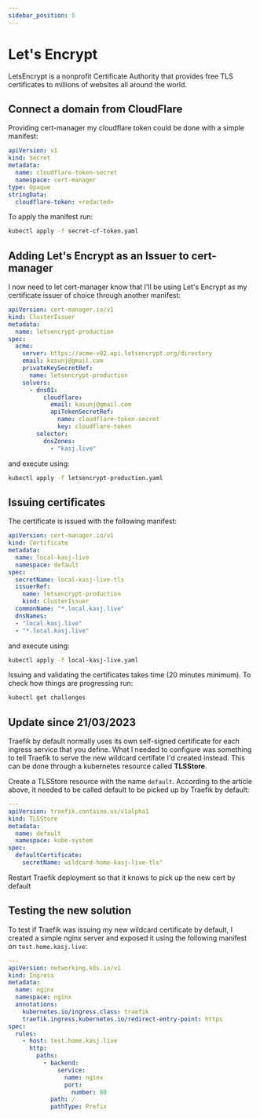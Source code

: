 ```yaml
---
sidebar_position: 5
---
```


# Let's Encrypt

LetsEncrypt is a nonprofit Certificate Authority that provides free TLS certificates to millions of websites all around the world.

## Connect a domain from CloudFlare

Providing cert-manager my cloudflare token could be done with a simple manifest:

```yaml title=secret-cf-token.yaml
apiVersion: v1
kind: Secret
metadata:
  name: cloudflare-token-secret
  namespace: cert-manager
type: Opaque
stringData:
  cloudflare-token: <redacted>
```

To apply the manifest run:

```bash
kubectl apply -f secret-cf-token.yaml
```

## Adding Let's Encrypt as an Issuer to cert-manager

I now need to let cert-manager know that I'll be using Let's Encrypt as my certificate issuer of choice through another manifest:

```yaml title="letsencrypt-production.yaml"
apiVersion: cert-manager.io/v1
kind: ClusterIssuer
metadata:
  name: letsencrypt-production
spec:
  acme:
    server: https://acme-v02.api.letsencrypt.org/directory
    email: kasunj@gmail.com
    privateKeySecretRef:
      name: letsencrypt-production
    solvers:
      - dns01:
          cloudflare:
            email: kasunj@gmail.com
            apiTokenSecretRef:
              name: cloudflare-token-secret
              key: cloudflare-token
        selector:
          dnsZones:
            - "kasj.live"
```

and execute using:

```bash
kubectl apply -f letsencrypt-production.yaml
```

## Issuing certificates

The certificate is issued with the following manifest:

```yaml title="local-kasj-live.yaml"
apiVersion: cert-manager.io/v1
kind: Certificate
metadata:
  name: local-kasj-live
  namespace: default
spec:
  secretName: local-kasj-live-tls
  issuerRef:
    name: letsencrypt-production
    kind: ClusterIssuer
  commonName: "*.local.kasj.live"
  dnsNames:
  - "local.kasj.live"
  - "*.local.kasj.live"
```

and execute using:

```bash
kubectl apply -f local-kasj-live.yaml
```

Issuing  and validating the certificates takes time (20 minutes minimum). To check how things are progressing run:

```bash
kubectl get challenges
```

## Update since 21/03/2023

Traefik by default normally uses its own self-signed certificate for each ingress service that you define. What I needed to configure was something to tell Traefik to serve the new wildcard certifate I'd created instead. This can be done through a kubernetes resource called **TLSStore**. 

Create a TLSStore resource with the name  `default`. According to the article above, it needed to be called default to be picked up by Traefik by default:

```yaml title="/home-lab/cluster-setup/cert-manager/tls-store.yaml"
---
apiVersion: traefik.containo.us/v1alpha1
kind: TLSStore
metadata:
  name: default
  namespace: kube-system
spec:
  defaultCertificate:
    secretName: wildcard-home-kasj-live-tls"
```

Restart Traefik deployment so that it knows to pick up the new cert by default

## Testing the new solution

To test if Traefik was issuing my new wildcard certificate by default, I created a simple nginx server and exposed it using the following manifest on `test.home.kasj.live`:

```yaml title="/home-lab/prod-apps/nginx/ingress.yaml"
---
apiVersion: networking.k8s.io/v1
kind: Ingress
metadata:
  name: nginx
  namespace: nginx
  annotations:
    kubernetes.io/ingress.class: traefik
    traefik.ingress.kubernetes.io/redirect-entry-point: https
spec:
  rules:
    - host: test.home.kasj.live
      http:
        paths:
          - backend:
              service:
                name: nginx
                port:
                  number: 80
            path: /
            pathType: Prefix
```